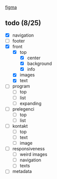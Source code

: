 [figma](https://www.figma.com/design/pCSP39Jy2U1znOhgDJ6PJ5/Eden-2024-www?node-id=0-1&t=3b5dXbIMdRNcQ5iY-0)

## todo (8/25)
- [x] navigation
- [ ] footer
- [x] front
  - [x] top
    - [x] center
    - [x] background
    - [x] info
  - [x] images
  - [x] text
- [ ] program
  - [ ] top
  - [ ] list
  - [ ] expanding
- [ ] prelegenci
  - [ ] top
  - [ ] list
- [ ] kontakt
  - [ ] top
  - [ ] text
  - [ ] image
- [ ] responsiveness
  - [ ] weird images
  - [ ] navigation
  - [ ] texts
- [ ] metadata